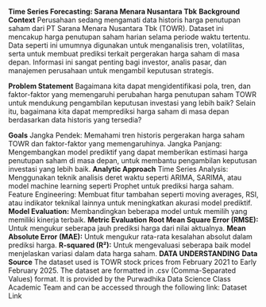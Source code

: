 **Time Series Forecasting: Sarana Menara Nusantara Tbk**
**Background Context**
Perusahaan sedang mengamati data historis harga penutupan saham dari PT Sarana Menara Nusantara Tbk (TOWR). Dataset ini mencakup harga penutupan saham harian selama periode waktu tertentu. Data seperti ini umumnya digunakan untuk menganalisis tren, volatilitas, serta untuk membuat prediksi terkait pergerakan harga saham di masa depan. Informasi ini sangat penting bagi investor, analis pasar, dan manajemen perusahaan untuk mengambil keputusan strategis.

**Problem Statement**
Bagaimana kita dapat mengidentifikasi pola, tren, dan faktor-faktor yang memengaruhi perubahan harga penutupan saham TOWR untuk mendukung pengambilan keputusan investasi yang lebih baik? Selain itu, bagaimana kita dapat memprediksi harga saham di masa depan berdasarkan data historis yang tersedia?

**Goals**
Jangka Pendek: Memahami tren historis pergerakan harga saham TOWR dan faktor-faktor yang memengaruhinya.
Jangka Panjang: Mengembangkan model prediktif yang dapat memberikan estimasi harga penutupan saham di masa depan, untuk membantu pengambilan keputusan investasi yang lebih baik.
**Analytic Approach**
Time Series Analysis: Menggunakan teknik analisis deret waktu seperti ARIMA, SARIMA, atau model machine learning seperti Prophet untuk prediksi harga saham.
Feature Engineering: Membuat fitur tambahan seperti moving averages, RSI, atau indikator teknikal lainnya untuk meningkatkan akurasi model prediktif.
**Model Evaluation:** Membandingkan beberapa model untuk memilih yang memiliki kinerja terbaik.
**Metric Evaluation**
**Root Mean Square Error (RMSE):** Untuk mengukur seberapa jauh prediksi harga dari nilai aktualnya.
**Mean Absolute Error (MAE):** Untuk mengukur rata-rata kesalahan absolut dalam prediksi harga.
**R-squared (R²):** Untuk mengevaluasi seberapa baik model menjelaskan variasi dalam data harga saham.
**DATA UNDERSTANDING**
**Data Source**
The dataset used is TOWR stock prices from February 2021 to Early February 2025. The dataset are formatted in .csv (Comma-Separated Values) format. It is provided by the Purwadhika Data Science Class Academic Team and can be accessed through the following link:
Dataset Link
